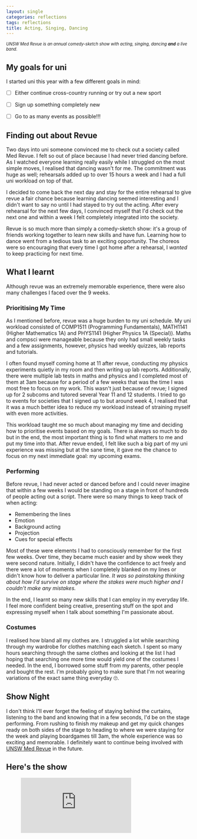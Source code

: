 ```yaml
---
layout: single
categories: reflections
tags: reflections
title: Acting, Singing, Dancing
---
```


*<span style="font-size: 0.8em">UNSW Med Revue is an annual comedy-sketch show with acting, singing, dancing **and** a live band.</span>*

## My goals for uni

I started uni this year with a few different goals in mind:
- [ ] Either continue cross-country running or try out a new sport
- [ ] Sign up something completely new
- [ ] Go to as many events as possible!!!


## Finding out about Revue

Two days into uni someone convinced me to check out a society called Med Revue. I felt so out of place because I had never tried dancing before. As I watched everyone learning really easily while I struggled on the most simple moves, I realised that dancing wasn't for me. The commitment was huge as well; rehearsals added up to over 15 hours a week and I had a full uni workload on top of that.

I decided to come back the next day and stay for the entire rehearsal to give revue a fair chance because learning dancing seemed interesting and I didn't want to say no until I had stayed to try out the acting. After every rehearsal for the next few days, I convinced myself that I'd check out the next one and within a week I felt completely integrated into the society.

Revue is so much more than simply a comedy-sketch show: it's a group of friends working together to learn new skills and have fun. Learning how to dance went from a tedious task to an exciting opportunity. The choreos were so encouraging that every time I got home after a rehearsal, I *wanted* to keep practicing for next time.

## What I learnt

Although revue was an extremely memorable experience, there were also many challenges I faced over the 9 weeks.

### Prioritising My Time

As I mentioned before, revue was a huge burden to my uni schedule. My uni workload consisted of COMP1511 (Programming Fundamentals), MATH1141 (Higher Mathematics 1A) and PHYS1141 (Higher Physics 1A (Special)). Maths and compsci were manageable because they only had small weekly tasks and a few assignments, however, physics had weekly quizzes, lab reports and tutorials.

I often found myself coming home at 11 after revue, conducting my physics experiments quietly in my room and then writing up lab reports. Additionally, there were multiple lab tests in maths and physics and I completed most of them at 3am because for a period of a few weeks that was the time I was most free to focus on my work. This wasn't just because of revue; I signed up for 2 subcoms and tutored several Year 11 and 12 students. I tried to go to events for societies that I signed up to but around week 4, I realised that it was a much better idea to reduce my workload instead of straining myself with even more activities.

This workload taught me so much about managing my time and deciding how to prioritise events based on my goals. There is always so much to do but in the end, the most important thing is to find what matters to me and put my time into that. After revue ended, I felt like such a big part of my uni experience was missing but at the sane time, it gave me the chance to focus on my next immediate goal: my upcoming exams.

### Performing

Before revue, I had never acted or danced before and I could never imagine that within a few weeks I would be standing on a stage in front of hundreds of people acting out a script. There were so many things to keep track of when acting:

- Remembering the lines
- Emotion
- Background acting
- Projection
- Cues for special effects

Most of these were elements I had to consciously remember for the first few weeks. Over time, they became much easier and by show week they were second nature. Initially, I didn't have the confidence to act freely and there were a lot of moments when I completely blanked on my lines or didn't know how to deliver a particular line. *It was so painstaking thinking about how I'd survive on stage where the stakes were much higher and I couldn't make any mistakes.*

In the end, I learnt so many new skills that I can employ in my everyday life. I feel more confident being creative, presenting stuff on the spot and expressing myself when I talk about something I'm passionate about.

### Costumes

I realised how bland all my clothes are. I struggled a lot while searching through my wardrobe for clothes matching each sketch. I spent so many hours searching through the same clothes and looking at the list I had hoping that searching one more time would yield one of the costumes I needed. In the end, I borrowed some stuff from my parents, other people and bought the rest. I'm probably going to make sure that I'm not wearing variations of the exact same thing everyday 🙄.

## Show Night

I don't think I'll ever forget the feeling of staying behind the curtains, listening to the band and knowing that in a few seconds, I'd be on the stage performing. From rushing to finish my makeup and get my quick changes ready on both sides of the stage to heading to where we were staying for the week and playing boardgames till 3am, the whole experience was so exciting and memorable. I definitely want to continue being involved with [UNSW Med Revue](https://www.facebook.com/MedRevue) in the future.

## Here's the show

<figure class="video_container">
  <iframe src="https://www.youtube.com/embed/S4OcAw0RhZo" frameborder="0" allowfullscreen="true"> </iframe>
</figure>
